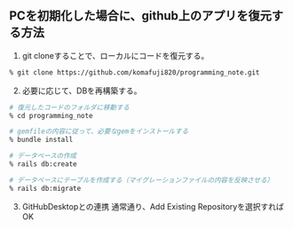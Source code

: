 ## PCを初期化した場合に、github上のアプリを復元する方法
1. git cloneすることで、ローカルにコードを復元する。
```sh
% git clone https://github.com/komafuji820/programming_note.git
```

2. 必要に応じて、DBを再構築する。
```sh
# 復元したコードのフォルダに移動する
% cd programming_note

# gemfileの内容に従って、必要なgemをインストールする
% bundle install

# データベースの作成
% rails db:create

# データベースにテーブルを作成する（マイグレーションファイルの内容を反映させる）
% rails db:migrate
```

3. GitHubDesktopとの連携
通常通り、Add Existing Repositoryを選択すればOK